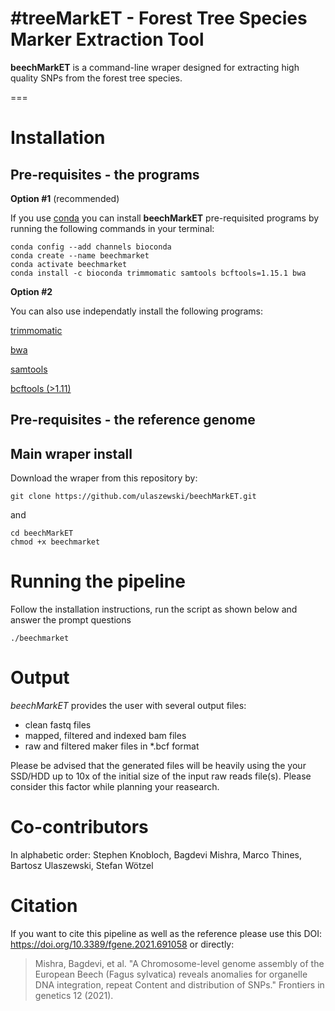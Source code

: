 #treeMarkET - Forest Tree Species Marker Extraction Tool 
===

**beechMarkET** is a command-line wraper designed for extracting high quality SNPs from the forest tree species. 

===

# Installation

## **Pre-requisites** - the programs

**Option #1** (recommended)

If you use [conda](https://conda.io/projects/conda/en/latest/user-guide/install/index.html) you can install **beechMarkET** pre-requisited programs by running the following commands in your terminal:
```
conda config --add channels bioconda
conda create --name beechmarket
conda activate beechmarket
conda install -c bioconda trimmomatic samtools bcftools=1.15.1 bwa
```

**Option #2**

You can also use independatly install the following programs:

[trimmomatic](https://github.com/usadellab/Trimmomatic)

[bwa](https://github.com/lh3/bwa)

[samtools](https://github.com/samtools/samtools)

[bcftools (>1.11)](https://github.com/samtools/bcftools)


## **Pre-requisites** - the reference genome


## Main wraper install

Download the wraper from this repository by:
```
git clone https://github.com/ulaszewski/beechMarkET.git
```
and
```
cd beechMarkET
chmod +x beechmarket
```

# Running the pipeline
Follow the installation instructions, run the script as shown below and answer the prompt questions
```
./beechmarket
```
# Output

_beechMarkET_ provides the user with several output files:
- clean fastq files
- mapped, filtered and indexed bam files
- raw and filtered maker files in *.bcf format

Please be advised that the generated files will be heavily using the your SSD/HDD up to 10x of the initial size of the input raw reads file(s). Please consider this factor while planning your reasearch.

# Co-contributors
In alphabetic order: Stephen Knobloch, Bagdevi Mishra, Marco Thines, Bartosz Ulaszewski, Stefan Wötzel


# Citation
If you want to cite this pipeline as well as the reference please use this DOI: https://doi.org/10.3389/fgene.2021.691058 or directly:
> Mishra, Bagdevi, et al. "A Chromosome-level genome assembly of the European Beech (Fagus sylvatica) reveals anomalies for organelle DNA integration, repeat Content and distribution of SNPs." Frontiers in genetics 12 (2021).
